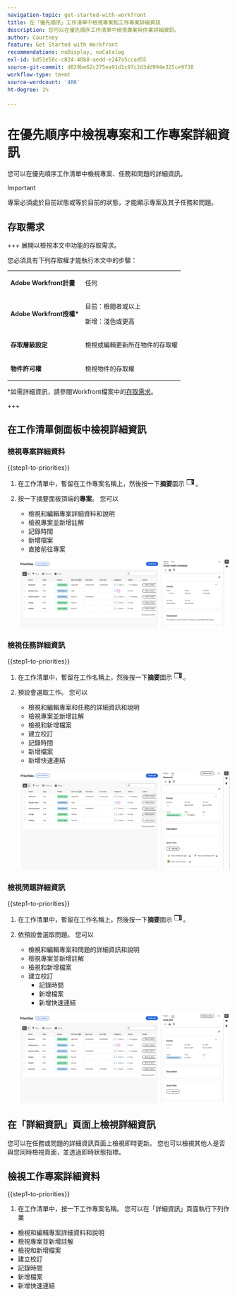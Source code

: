 ```yaml
---
navigation-topic: get-started-with-workfront
title: 在「優先順序」工作清單中檢視專案和工作專案詳細資訊
description: 您可以在優先順序工作清單中檢視專案與作業詳細資訊。
author: Courtney
feature: Get Started with Workfront
recommendations: noDisplay, noCatalog
exl-id: bd51e58c-c824-40b8-aedd-e247a5ccad55
source-git-commit: d829be62c275ea91d1c97c2d3dd994e325ce9738
workflow-type: tm+mt
source-wordcount: '406'
ht-degree: 1%

---
```


# 在優先順序中檢視專案和工作專案詳細資訊

您可以在優先順序工作清單中檢視專案、任務和問題的詳細資訊。

>[!IMPORTANT]
>
>專案必須處於目前狀態或等於目前的狀態，才能顯示專案及其子任務和問題。


## 存取需求

+++ 展開以檢視本文中功能的存取需求。

您必須具有下列存取權才能執行本文中的步驟：

<table style="table-layout:auto"> 
 <col> 
 </col> 
 <col> 
 </col> 
 <tbody> 
  <tr> 
   <td role="rowheader"><strong>Adobe Workfront計畫</strong></td> 
   <td> <p>任何</p> </td> 
  </tr> 
  <tr> 
   <td role="rowheader"><strong>Adobe Workfront授權*</strong></td> 
   <td> 
   <p>目前：檢閱者或以上</p>
   <p>新增：淺色或更高</p> 
   </td> 
  </tr> 
  <tr> 
   <td role="rowheader"><strong>存取層級設定</strong></td> 
   <td> <p>檢視或編輯更新所在物件的存取權</p></td> 
  </tr> 
  <tr> 
   <td role="rowheader"><strong>物件許可權</strong></td> 
   <td> <p>檢視物件的存取權</p></td> 
  </tr> 
 </tbody> 
</table>

*如需詳細資訊，請參閱Workfront檔案中的[存取需求](/help/quicksilver/administration-and-setup/add-users/access-levels-and-object-permissions/access-level-requirements-in-documentation.md)。

+++

## 在工作清單側面板中檢視詳細資訊

### 檢視專案詳細資料

{{step1-to-priorities}}

1. 在工作清單中，暫留在工作專案名稱上，然後按一下&#x200B;**摘要**&#x200B;圖示![開啟摘要圖示](assets/summary-icon.png)。
1. 按一下摘要面板頂端的&#x200B;**專案**。 您可以
   * 檢視和編輯專案詳細資料和說明
   * 檢視專案並新增註解
   * 記錄時間
   * 新增檔案
   * <span class="preview">直接前往專案</span>

   ![專案詳細資料](assets/project-details-new.png)

### 檢視任務詳細資訊

{{step1-to-priorities}}

1. 在工作清單中，暫留在工作名稱上，然後按一下&#x200B;**摘要**&#x200B;圖示![開啟摘要圖示](assets/summary-icon.png)。
1. 預設會選取工作。 您可以
   * 檢視和編輯專案和任務的詳細資訊和說明
   * 檢視專案並新增註解
   * 檢視和新增檔案
   * 建立校訂
   * 記錄時間
   * 新增檔案
   * 新增快速連結


   ![任務詳細資料](assets/task-details-new.png)

### 檢視問題詳細資訊

{{step1-to-priorities}}

1. 在工作清單中，暫留在工作名稱上，然後按一下&#x200B;**摘要**&#x200B;圖示![開啟摘要圖示](assets/summary-icon.png)。

1. 依預設會選取問題。 您可以
   * 檢視和編輯專案和問題的詳細資訊和說明
   * 檢視專案並新增註解
   * 檢視和新增檔案
   * 建立校訂
      * 記錄時間
      * 新增檔案
      * 新增快速連結

   ![問題詳細資料](assets/issue-details.png)

## 在「詳細資訊」頁面上檢視詳細資訊

您可以在任務或問題的詳細資訊頁面上檢視即時更新。 您也可以檢視其他人是否與您同時檢視頁面，並透過即時狀態指標。

## 檢視工作專案詳細資料

{{step1-to-priorities}}

1. 在工作清單中，按一下工作專案名稱。 您可以在「詳細資訊」頁面執行下列作業

* 檢視和編輯專案詳細資料和說明
* 檢視專案並新增註解
* 檢視和新增檔案
* 建立校訂
* 記錄時間
* 新增檔案
* 新增快速連結

<!-- screenshot for prod-->